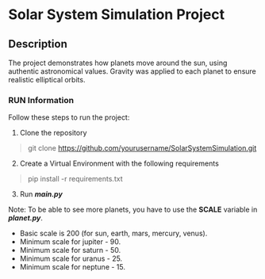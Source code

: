 # Solar System Simulation Project

## Description
The project demonstrates how planets move around the sun, using authentic astronomical values.
Gravity was applied to each planet to ensure realistic elliptical orbits.

### RUN Information
Follow these steps to run the project:
1. Clone the repository
> git clone https://github.com/yourusername/SolarSystemSimulation.git
2. Create a Virtual Environment with the following requirements
> pip install -r requirements.txt
3. Run **_main.py_**

Note:
To be able to see more planets, you have to use the **SCALE** variable in **_planet.py_**.
- Basic scale is 200 (for sun, earth, mars, mercury, venus).
- Minimum scale for jupiter - 90. 
- Minimum scale for saturn - 50.
- Minimum scale for uranus - 25.
- Minimum scale for neptune - 15.